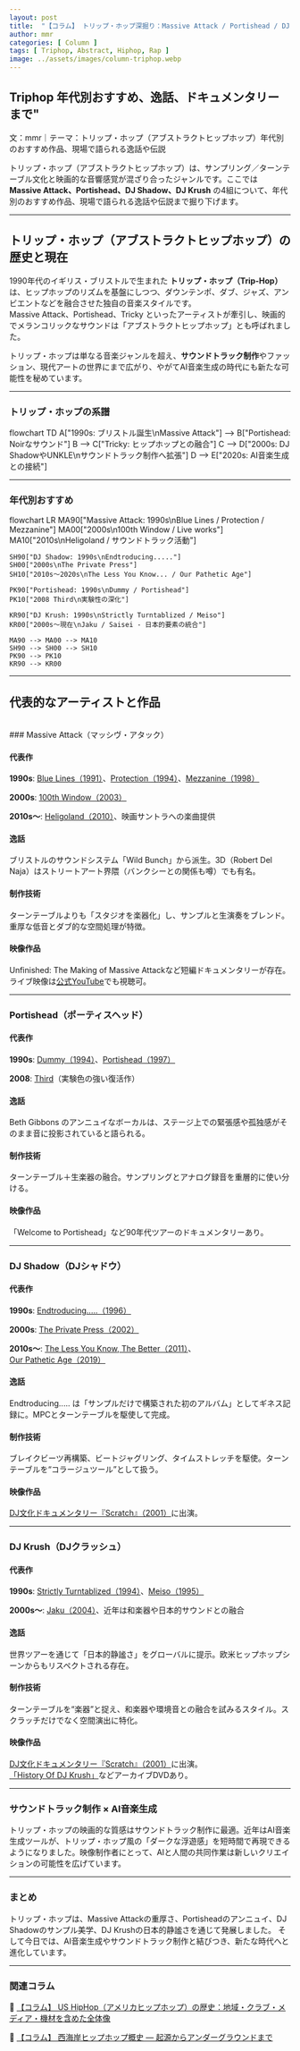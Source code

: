 ```yaml
---
layout: post
title:  "【コラム】 トリップ・ホップ深掘り：Massive Attack / Portishead / DJ Shadow / DJ Krush"
author: mmr
categories: [ Column ]
tags: [ Triphop, Abstract, Hiphop, Rap ]
image: ../assets/images/column-triphop.webp
---
```


## Triphop 年代別おすすめ、逸話、ドキュメンタリーまで"

文：mmr｜テーマ：トリップ・ホップ（アブストラクトヒップホップ）年代別のおすすめ作品、現場で語られる逸話や伝説

トリップ・ホップ（アブストラクトヒップホップ）は、サンプリング／ターンテーブル文化と映画的な音響感覚が混ざり合ったジャンルです。ここでは **Massive Attack、Portishead、DJ Shadow、DJ Krush** の4組について、年代別のおすすめ作品、現場で語られる逸話や伝説まで掘り下げます。

---


<style type="text/css">

table, td, th {
border: 2px #111 solid;
width: auto;
padding: 10px; 
}
th {
background-color: #111;
color: #fff;
}
</style>


## トリップ・ホップ（アブストラクトヒップホップ）の歴史と現在

1990年代のイギリス・ブリストルで生まれた **トリップ・ホップ（Trip-Hop）** は、ヒップホップのリズムを基盤にしつつ、ダウンテンポ、ダブ、ジャズ、アンビエントなどを融合させた独自の音楽スタイルです。  
Massive Attack、Portishead、Tricky といったアーティストが牽引し、映画的でメランコリックなサウンドは「アブストラクトヒップホップ」とも呼ばれました。  

トリップ・ホップは単なる音楽ジャンルを超え、**サウンドトラック制作**やファッション、現代アートの世界にまで広がり、やがてAI音楽生成の時代にも新たな可能性を秘めています。  

---

### トリップ・ホップの系譜

<div class="mermaid">
flowchart TD
    A["1990s: ブリストル誕生\nMassive Attack"] --> B["Portishead: Noirなサウンド"]
    B --> C["Tricky: ヒップホップとの融合"]
    C --> D["2000s: DJ ShadowやUNKLE\nサウンドトラック制作へ拡張"]
    D --> E["2020s: AI音楽生成との接続"]
</div>

---

### 年代別おすすめ

<div class="mermaid">
flowchart LR
    MA90["Massive Attack: 1990s\nBlue Lines / Protection / Mezzanine"]
    MA00["2000s\n100th Window / Live works"]
    MA10["2010s\nHeligoland / サウンドトラック活動"]

    SH90["DJ Shadow: 1990s\nEndtroducing....."]
    SH00["2000s\nThe Private Press"]
    SH10["2010s〜2020s\nThe Less You Know... / Our Pathetic Age"]

    PK90["Portishead: 1990s\nDummy / Portishead"]
    PK10["2008 Third\n実験性の深化"]

    KR90["DJ Krush: 1990s\nStrictly Turntablized / Meiso"]
    KR00["2000s〜現在\nJaku / Saisei - 日本的要素の統合"]

    MA90 --> MA00 --> MA10
    SH90 --> SH00 --> SH10
    PK90 --> PK10
    KR90 --> KR00
</div>

---



## 代表的なアーティストと作品
<br>
### Massive Attack（マッシヴ・アタック）

#### 代表作

**1990s**: [Blue Lines（1991）](https://amzn.to/4gxB8eR)、[Protection（1994）](https://amzn.to/4pyVUPi)、[Mezzanine（1998）](https://amzn.to/48o9H55)

**2000s**: [100th Window（2003）](https://amzn.to/46fHFrh)

**2010s〜**: [Heligoland（2010）](https://amzn.to/4gw79Ux)、映画サントラへの楽曲提供

#### 逸話

ブリストルのサウンドシステム「Wild Bunch」から派生。3D（Robert Del Naja）はストリートアート界隈（バンクシーとの関係も噂）でも有名。

#### 制作技術

ターンテーブルよりも「スタジオを楽器化」し、サンプルと生演奏をブレンド。重厚な低音とダブ的な空間処理が特徴。

#### 映像作品

Unfinished: The Making of Massive Attackなど短編ドキュメンタリーが存在。ライブ映像は[公式YouTube](https://www.youtube.com/user/massiveattack)でも視聴可。

---

### Portishead（ポーティスヘッド）

#### 代表作

**1990s**: [Dummy（1994）](https://amzn.to/3KxIx1J)、[Portishead（1997）](https://amzn.to/3Vsl5FC)

**2008**: [Third](https://amzn.to/3VZXagN)（実験色の強い復活作）

#### 逸話
Beth Gibbons のアンニュイなボーカルは、ステージ上での緊張感や孤独感がそのまま音に投影されていると語られる。

#### 制作技術
ターンテーブル＋生楽器の融合。サンプリングとアナログ録音を重層的に使い分ける。

#### 映像作品
「Welcome to Portishead」など90年代ツアーのドキュメンタリーあり。


---

### DJ Shadow（DJシャドウ）

#### 代表作

**1990s**: [Endtroducing.....（1996）](https://amzn.to/4nKOaIw)

**2000s**: [The Private Press（2002）](https://amzn.to/4gEWFTa)

**2010s〜**: [The Less You Know, The Better（2011）](https://amzn.to/4nggcM5)、[Our Pathetic Age（2019）](https://amzn.to/3KchrgC)

#### 逸話
Endtroducing..... は「サンプルだけで構築された初のアルバム」としてギネス記録に。MPCとターンテーブルを駆使して完成。

#### 制作技術
ブレイクビーツ再構築、ビートジャグリング、タイムストレッチを駆使。ターンテーブルを“コラージュツール”として扱う。

#### 映像作品
[DJ文化ドキュメンタリー『Scratch』（2001）](https://amzn.to/4pzrtso)に出演。

---

### DJ Krush（DJクラッシュ）

#### 代表作

**1990s**: [Strictly Turntablized（1994）](https://amzn.to/46uh8oZ)、[Meiso（1995）](https://amzn.to/4ndVUCN)

**2000s〜**: [Jaku（2004）](https://amzn.to/4gv4hHs)、近年は和楽器や日本的サウンドとの融合

#### 逸話
世界ツアーを通じて「日本的静謐さ」をグローバルに提示。欧米ヒップホップシーンからもリスペクトされる存在。

#### 制作技術
ターンテーブルを“楽器”と捉え、和楽器や環境音との融合を試みるスタイル。スクラッチだけでなく空間演出に特化。

#### 映像作品

[DJ文化ドキュメンタリー『Scratch』（2001）](https://amzn.to/4pzrtso)に出演。
[「History Of DJ Krush」](https://amzn.to/3KdMvwE)などアーカイブDVDあり。

---

### サウンドトラック制作 × AI音楽生成

トリップ・ホップの映画的な質感はサウンドトラック制作に最適。近年はAI音楽生成ツールが、トリップ・ホップ風の「ダークな浮遊感」を短時間で再現できるようになりました。映像制作者にとって、AIと人間の共同作業は新しいクリエイションの可能性を広げています。

---

### まとめ

トリップ・ホップは、Massive Attackの重厚さ、Portisheadのアンニュイ、DJ Shadowのサンプル美学、DJ Krushの日本的静謐さを通じて発展しました。
そして今日では、AI音楽生成やサウンドトラック制作と結びつき、新たな時代へと進化しています。

---

### 関連コラム


🔗 [【コラム】 US HipHop（アメリカヒップホップ）の歴史：地域・クラブ・メディア・機材を含めた全体像](https://monumental-movement.jp/Column-Hiphop-History)

🔗 [【コラム】 西海岸ヒップホップ概史 — 起源からアンダーグラウンドまで](https://monumental-movement.jp/Column-Westcoast-Hiphop-History)
